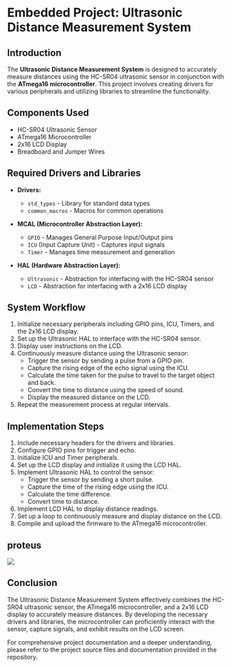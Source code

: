 # Embedded Project: Ultrasonic Distance Measurement System

## Introduction
The **Ultrasonic Distance Measurement System** is designed to accurately measure distances using the HC-SR04 ultrasonic sensor in conjunction with the **ATmega16 microcontroller**. This project involves creating drivers for various peripherals and utilizing libraries to streamline the functionality.

## Components Used
- HC-SR04 Ultrasonic Sensor
- ATmega16 Microcontroller
- 2x16 LCD Display
- Breadboard and Jumper Wires

## Required Drivers and Libraries
- **Drivers:**
  - `std_types` - Library for standard data types
  - `common_macros` - Macros for common operations
  
- **MCAL (Microcontroller Abstraction Layer):**
  - `GPIO` - Manages General Purpose Input/Output pins
  - `ICU` (Input Capture Unit) - Captures input signals
  - `Timer` - Manages time measurement and generation
  
- **HAL (Hardware Abstraction Layer):**
  - `Ultrasonic` - Abstraction for interfacing with the HC-SR04 sensor
  - `LCD` - Abstraction for interfacing with a 2x16 LCD display
  
## System Workflow
1. Initialize necessary peripherals including GPIO pins, ICU, Timers, and the 2x16 LCD display.
2. Set up the Ultrasonic HAL to interface with the HC-SR04 sensor.
3. Display user instructions on the LCD.
4. Continuously measure distance using the Ultrasonic sensor:
   - Trigger the sensor by sending a pulse from a GPIO pin.
   - Capture the rising edge of the echo signal using the ICU.
   - Calculate the time taken for the pulse to travel to the target object and back.
   - Convert the time to distance using the speed of sound.
   - Display the measured distance on the LCD.
5. Repeat the measurement process at regular intervals.

## Implementation Steps
1. Include necessary headers for the drivers and libraries.
2. Configure GPIO pins for trigger and echo.
3. Initialize ICU and Timer peripherals.
4. Set up the LCD display and initialize it using the LCD HAL.
5. Implement Ultrasonic HAL to control the sensor:
   - Trigger the sensor by sending a short pulse.
   - Capture the time of the rising edge using the ICU.
   - Calculate the time difference.
   - Convert time to distance.
6. Implement LCD HAL to display distance readings.
7. Set up a loop to continuously measure and display distance on the LCD.
8. Compile and upload the firmware to the ATmega16 microcontroller.

## proteus
<img src="Sim.png">

## Conclusion
The Ultrasonic Distance Measurement System effectively combines the HC-SR04 ultrasonic sensor, the ATmega16 microcontroller, and a 2x16 LCD display to accurately measure distances. By developing the necessary drivers and libraries, the microcontroller can proficiently interact with the sensor, capture signals, and exhibit results on the LCD screen.

For comprehensive project documentation and a deeper understanding, please refer to the project source files and documentation provided in the repository.
